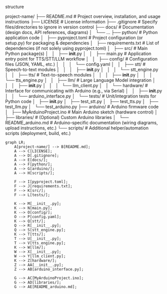 structure

project-name/
├── README.md                # Project overview, installation, and usage instructions
├── LICENSE                  # License information
├── .gitignore               # Specify files/directories to ignore in version control
├── docs/                    # Documentation (design docs, API references, diagrams)
│   └── ...
├── python/                  # Python application code
│   ├── pyproject.toml       # Project configuration (or setup.py) for packaging & dependencies
│   ├── requirements.txt     # List of dependencies (if not solely using pyproject.toml)
│   ├── src/                 # Main Python package(s)
│   │   ├── __init__.py
│   │   ├── main.py          # Application entry point for TTS/STT/LLM workflow
│   │   ├── config/          # Configuration files (JSON, YAML, etc.)
│   │   │   └── config.yaml
│   │   ├── stt/             # Speech-to-text modules
│   │   │   ├── __init__.py
│   │   │   └── stt_engine.py
│   │   ├── tts/             # Text-to-speech modules
│   │   │   ├── __init__.py
│   │   │   └── tts_engine.py
│   │   ├── llm/             # Large Language Model integration
│   │   │   ├── __init__.py
│   │   │   └── llm_client.py
│   │   └── hardware/        # Interface for communicating with Arduino (e.g., via Serial)
│   │       ├── __init__.py
│   │       └── arduino_interface.py
│   └── tests/               # Unit/integration tests for Python code
│       ├── __init__.py
│       ├── test_stt.py
│       ├── test_tts.py
│       ├── test_llm.py
│       └── test_arduino.py
├── arduino/                 # Arduino firmware code
│   ├── MyArduinoProject.ino # Main Arduino sketch (hardware control)
│   ├── libraries/           # (Optional) Custom Arduino libraries
│   └── README_arduino.md    # Arduino-specific documentation (wiring diagrams, upload instructions, etc.)
└── scripts/                 # Additional helper/automation scripts (deployment, build, etc.)

```mermaid
graph LR;
    A[project-name/] --> B[README.md];
    A --> C[LICENSE];
    A --> D[.gitignore];
    A --> E[docs/];
    A --> F[python/];
    A --> G[arduino/];
    A --> H[scripts/];

    F --> I[pyproject.toml];
    F --> J[requirements.txt];
    F --> K[src/];
    F --> L[tests/];

    K --> M[__init__.py];
    K --> N[main.py];
    K --> O[config/];
    O --> P[config.yaml];
    K --> Q[stt/];
    Q --> R[__init__.py];
    Q --> S[stt_engine.py];
    K --> T[tts/];
    T --> U[__init__.py];
    T --> V[tts_engine.py];
    K --> W[llm/];
    W --> X[__init__.py];
    W --> Y[llm_client.py];
    K --> Z[hardware/];
    Z --> AA[__init__.py];
    Z --> AB[arduino_interface.py];

    G --> AC[MyArduinoProject.ino];
    G --> AD[libraries/];
    G --> AE[README_arduino.md];
```